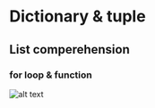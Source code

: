 # Dictionary & tuple
## List comperehension
### for loop & function 
![alt text](https://cdn.educba.com/academy/wp-content/uploads/2024/02/Python-Tuple-to-Dictionary.jpg.webp)
